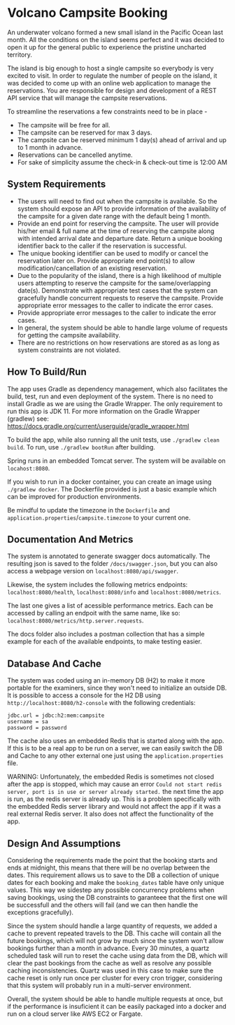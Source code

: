 # Volcano Campsite Booking #

An underwater volcano formed a new small island in the Pacific Ocean last month. All the conditions on the island seems perfect and it was
decided to open it up for the general public to experience the pristine uncharted territory.

The island is big enough to host a single campsite so everybody is very excited to visit. In order to regulate the number of people on the island, it
was decided to come up with an online web application to manage the reservations. You are responsible for design and development of a REST
API service that will manage the campsite reservations.

To streamline the reservations a few constraints need to be in place -

- The campsite will be free for all.
- The campsite can be reserved for max 3 days.
- The campsite can be reserved minimum 1 day(s) ahead of arrival and up to 1 month in advance.
- Reservations can be cancelled anytime.
- For sake of simplicity assume the check-in & check-out time is 12:00 AM

## System Requirements ##
- The users will need to find out when the campsite is available. So the system should expose an API to provide information of the
availability of the campsite for a given date range with the default being 1 month.
- Provide an end point for reserving the campsite. The user will provide his/her email & full name at the time of reserving the campsite
along with intended arrival date and departure date. Return a unique booking identifier back to the caller if the reservation is successful.
- The unique booking identifier can be used to modify or cancel the reservation later on. Provide appropriate end point(s) to allow
modification/cancellation of an existing reservation.
- Due to the popularity of the island, there is a high likelihood of multiple users attempting to reserve the campsite for the same/overlapping
date(s). Demonstrate with appropriate test cases that the system can gracefully handle concurrent requests to reserve the campsite.
Provide appropriate error messages to the caller to indicate the error cases.
- Provide appropriate error messages to the caller to indicate the error cases.
- In general, the system should be able to handle large volume of requests for getting the campsite availability.
- There are no restrictions on how reservations are stored as as long as system constraints are not violated.


## How To Build/Run ##

The app uses Gradle as dependency management, which also facilitates the build, test, run and even deployment of the system. 
There is no need to install Gradle as we are using the Gradle Wrapper. The only requirement to run this app is JDK 11.
For more information on the Gradle Wrapper (gradlew) see: https://docs.gradle.org/current/userguide/gradle_wrapper.html

To build the app, while also running all the unit tests, use `./gradlew clean build`. 
To run, use `./gradlew bootRun` after building. 

Spring runs in an embedded Tomcat server. 
The system will be available on `locahost:8080`.

If you wish to run in a docker container, you can create an image using `./gradlew docker`. 
The Dockerfile provided is just a basic example which can be improved for production environments.

Be mindful to update the timezone in the `Dockerfile` and `application.properties`/`campsite.timezone` to your current one.

## Documentation And Metrics ##

The system is annotated to generate swagger docs automatically. The resulting json is saved to the folder `/docs/swagger.json`, but you can also access a webpage version on `localhost:8080/api/swagger`.

Likewise, the system includes the following metrics endpoints: `localhost:8080/health`, `localhost:8080/info` and `localhost:8080/metrics`. 

The last one gives a list of acessible performance metrics. Each can be accessed by calling an endpoit with the same name, like so: `localhost:8080/metrics/http.server.requests`.

The docs folder also includes a postman collection that has a simple example for each of the available endpoints, to make testing easier.

## Database And Cache ##
The system was coded using an in-memory DB (H2) to make it more portable for the examiners, since they won't need to initialize an outside DB.
It is possible to access a console for the H2 DB using `http://localhost:8080/h2-console` with the following credentials:

```
jdbc.url = jdbc:h2:mem:campsite
username = sa
password = password
```

The cache also uses an embedded Redis that is started along with the app. 
If this is to be a real app to be run on a server, we can easily switch the DB and Cache to any other external one just using the `application.properties` file.

WARNING: Unfortunately, the embedded Redis is sometimes not closed after the app is stopped, which may cause an error `Could not start redis server, port is in use or server already started.` the next time the app is run, as the redis server is already up. 
This is a problem specifically with the embedded Redis server library and would not affect the app if it was a real external Redis server. 
It also does not affect the functionality of the app.

## Design And Assumptions ##

Considering the requirements made the point that the booking starts and ends at midnight, this means that there will be no overlap between the dates.
This requirement allows us to save to the DB a collection of unique dates for each booking and make the `booking_dates` table have only unique values. 
This way we sidestep any possible concurrency problems when saving bookings, using the DB constraints to garanteee that the first one will be successfull and the others will fail (and we can then handle the exceptions gracefully).

Since the system should handle a large quantity of requests, we added a cache to prevent repeated travels to the DB. 
This cache will contain all the future bookings, which will not grow by much since the system won't allow bookings further than a month in advance.
Every 30 minutes, a quartz scheduled task will run to reset the cache using data from the DB, which will clear the past bookings from the cache as well as resolve any possible caching inconsistencies.
Quartz was used in this case to make sure the cache reset is only run once per cluster for every cron trigger, considering that this system will probably run in a multi-server environment. 

Overall, the system should be able to handle multiple requests at once, but if the performance is insuficient it can be easily packaged into a docker and run on a cloud server like AWS EC2 or Fargate.



